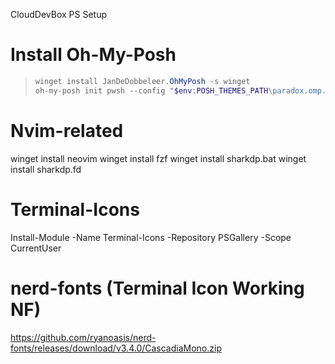 CloudDevBox PS Setup

# Install Oh-My-Posh
>```powershell
>winget install JanDeDobbeleer.OhMyPosh -s winget
>oh-my-posh init pwsh --config "$env:POSH_THEMES_PATH\paradox.omp.json" | Invoke-Expression
>```

# Nvim-related
winget install neovim
winget install fzf
winget install sharkdp.bat
winget install sharkdp.fd

# Terminal-Icons
Install-Module -Name Terminal-Icons -Repository PSGallery -Scope CurrentUser


# nerd-fonts (Terminal Icon Working NF)
https://github.com/ryanoasis/nerd-fonts/releases/download/v3.4.0/CascadiaMono.zip

